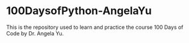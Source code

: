 # 100DaysofPython-AngelaYu
This is the repository used to learn and practice the course 100 Days of Code by Dr. Angela Yu.
